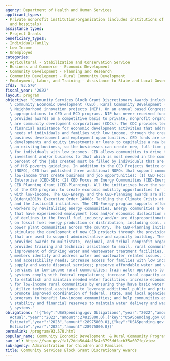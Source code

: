 ```yaml
---
agency: Department of Health and Human Services
applicant_types:
- Private nonprofit institution/organization (includes institutions of higher education
  and hospitals)
assistance_types:
- Project Grants
beneficiary_types:
- Individual/Family
- Low Income
- Unemployed
categories:
- Agricultural - Stabilization and Conservation Service
- Business and Commerce - Economic Development
- Community Development - Planning and Research
- Community Development - Rural Community Development
- Employment, Labor, and Training - Assistance to State and Local Governments
cfda: '93.570'
fiscal_year: '2022'
layout: program
objective: "Community Services Block Grant Discretionary Awards includes three programs:\
  \ Community Economic Development (CED), Rural Community Development (RCD) and the\
  \ Neighborhood innovation projects (NIP). On an annual based Congress has only provided\
  \ appropriations to CED and RCD programs. NIP has never received funding. CED program\
  \ provides awards on a competitive basis to private, nonprofit organizations that\
  \ are community development corporations (CDCs). The CDC provides technical and\
  \ financial assistance for economic development activities that address the economic\
  \ needs of individuals and families with low income, through the creation of sustainable\
  \ business development and employment opportunities. CED funds are used for commercial\
  \ developments and equity investments or loans to capitalize a new business or expand\
  \ an existing business, so the businesses can create new, full-time permanent jobs\
  \ for individuals with low incomes. CED allows communities to drive the type of\
  \ investment and/or business to that which is most needed in the community. Seventy-five\
  \ percent of the jobs created must be filled by individuals that are below 200%\
  \ of HHS poverty guideline. In addition to the CED Projects Notice of Funding Opportunity\
  \ (NOFO), CED has published three additional NOFOs that support communities with\
  \ low-income that create business and job opportunities: (1) CED Focus on Social\
  \ Enterprise (CED-SE); (2) CED Focus on Energy Communities (CED-Energy); and (3)\
  \ CED Planning Grant (CED-Planning). All the initiatives have the same objectives\
  \ of the CED program: to create economic mobility opportunities for individuals\
  \ with low-income. The CED-Energy and the CED-Planning awards are aligned with President\
  \ Biden\u2019s Executive Order 14008: Tackling the Climate Crisis at Home and Abroad\
  \ and the Justice40 initiative. The CED-Energy program supports efforts to empower\
  \ workers by revitalizing energy communities. Energy communities are communities\
  \ that have experienced employment loss and/or economic dislocation events because\
  \ of declines in the fossil fuel industry and/or are disproportionately reliant\
  \ on fossil fuel energy production or distribution, including coal, oil, gas, and\
  \ power plant communities across the country. The CED-Planning initiative is to\
  \ stimulate the development of new CED projects through the provision of resources\
  \ that are used to support administrative and capacity building. The RCD program\
  \ provides awards to multistate, regional, and tribal nonprofit organizations that\
  \ provides training and technical assistance to small, rural communities for the\
  \ improvement of drinking water and wastewater treatment facilities. RCD helps community\
  \ members identify and address water and wastewater related issues, including infrastructure\
  \ and accessibility needs; increase access for families with low incomes to water\
  \ supply and waste disposal services; preserve affordable water and waste disposal\
  \ services in low-income rural communities; train water operators to ensure water\
  \ systems comply with federal regulations; increase local capacity and expertise\
  \ to establish and maintain needed water facilities; increase economic opportunities\
  \ for low-income rural communities by ensuring they have basic water and sanitation;\
  \ utilize technical assistance to leverage additional public and private resources;\
  \ promote improved coordination of federal, state, and local agencies and financing\
  \ programs to benefit low-income communities; and help communities establish financial\
  \ stability and financial reserves to maintain water delivery and wastewater disposal\
  \ systems."
obligations: '[{"key":"USASpending.gov Obligations","year":"2022","amount":27003058.52},{"key":"SAM.gov
  Actual","year":"2022","amount":27815800.0},{"key":"USASpending.gov Obligations","year":"2023","amount":-255756.85},{"key":"SAM.gov
  Estimate","year":"2023","amount":28975800.0},{"key":"USASpending.gov Obligations","year":"2024","amount":0.0},{"key":"SAM.gov
  Estimate","year":"2024","amount":28975800.0}]'
permalink: /program/93.570.html
popular_name: Community Economic Development  & Rural Community Programs
sam_url: https://sam.gov/fal/2dda5d44a15e4c3795ddfacb35a607fe/view
sub-agency: Administration for Children and Families
title: Community Services Block Grant Discretionary Awards
---
```

